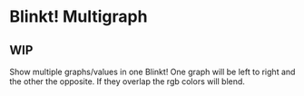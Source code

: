 # Blinkt! Multigraph

## WIP

Show multiple graphs/values in one Blinkt!
One graph will be left to right and the other the opposite. If they overlap the rgb colors will blend.
